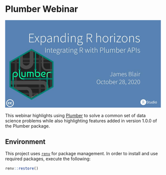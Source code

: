 
<!-- README.md is generated from README.Rmd. Please edit that file -->

# Plumber Webinar

[![](img/title-slide.jpg)](slides/slides.pdf)

This webinar highlights using [Plumber](https://www.rplumber.io/) to
solve a common set of data science problems while also highlighting
features added in version 1.0.0 of the Plumber package.

## Environment

This project uses [`renv`](https://rstudio.github.io/renv/index.html)
for package management. In order to install and use required packages,
execute the following:

``` r
renv::restore()
```
